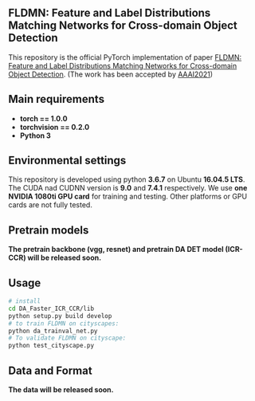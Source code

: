 ## FLDMN: Feature and Label Distributions Matching Networks for Cross-domain Object Detection



This repository is the official PyTorch implementation of paper [FLDMN: Feature and Label Distributions Matching Networks for Cross-domain
Object Detection](). (The work has been accepted by [AAAI2021](http://cvpr2020.thecvf.com/))

## Main requirements

  * **torch == 1.0.0**
  * **torchvision == 0.2.0**
  * **Python 3**

## Environmental settings
This repository is developed using python **3.6.7** on Ubuntu **16.04.5 LTS**. The CUDA nad CUDNN version is **9.0** and **7.4.1** respectively. We use **one NVIDIA 1080ti GPU card** for training and testing. Other platforms or GPU cards are not fully tested.

## Pretrain models
**The pretrain backbone (vgg, resnet) and pretrain DA DET model (ICR-CCR) will be released soon.**

## Usage
```bash
# install
cd DA_Faster_ICR_CCR/lib
python setup.py build develop
# to train FLDMN on cityscapes:
python da_trainval_net.py
# To validate FLDMN on cityscape:
python test_cityscape.py
```

## Data and Format
**The data will be released soon.**
